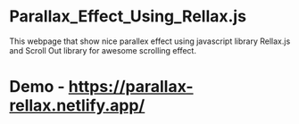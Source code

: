 # Parallax_Effect_Using_Rellax.js
This webpage that show nice parallex effect using javascript library Rellax.js and Scroll Out library for awesome scrolling effect.

# Demo - https://parallax-rellax.netlify.app/

